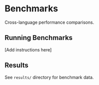 # Benchmarks

Cross-language performance comparisons.

## Running Benchmarks

[Add instructions here]

## Results

See `results/` directory for benchmark data.
